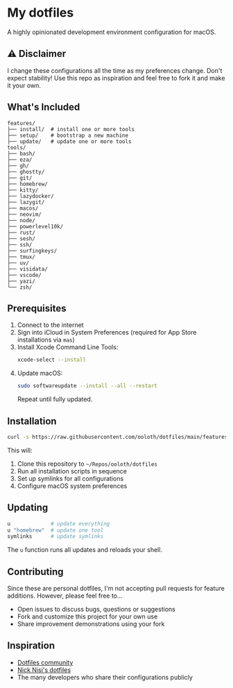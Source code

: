 # My dotfiles

A highly opinionated development environment configuration for macOS.

## ⚠️ Disclaimer

I change these configurations all the time as my preferences change. Don't expect stability! Use this repo as inspiration and feel free to fork it and make it your own.

## What's Included

```
features/
├── install/  # install one or more tools
├── setup/    # bootstrap a new machine
├── update/   # update one or more tools
tools/
├── bash/
├── eza/
├── gh/
├── ghostty/
├── git/
├── homebrew/
├── kitty/
├── lazydocker/
├── lazygit/
├── macos/
├── neovim/
├── node/
├── powerlevel10k/
├── rust/
├── sesh/
├── ssh/
├── surfingkeys/
├── tmux/
├── uv/
├── visidata/
├── vscode/
├── yazi/
└── zsh/
```

## Prerequisites

1. Connect to the internet
2. Sign into iCloud in System Preferences (required for App Store installations via `mas`)
3. Install Xcode Command Line Tools:
   ```sh
   xcode-select --install
   ```
4. Update macOS:
   ```sh
   sudo softwareupdate --install --all --restart
   ```
   Repeat until fully updated.

## Installation

```sh
curl -s https://raw.githubusercontent.com/ooloth/dotfiles/main/features/setup/setup.zsh | zsh
```

This will:

1. Clone this repository to `~/Repos/ooloth/dotfiles`
2. Run all installation scripts in sequence
3. Set up symlinks for all configurations
4. Configure macOS system preferences

## Updating

```sh
u             # update everything
u "homebrew"  # update one tool
symlinks      # update symlinks
```

The `u` function runs all updates and reloads your shell.

## Contributing

Since these are personal dotfiles, I'm not accepting pull requests for feature additions. However, please feel free to...

- Open issues to discuss bugs, questions or suggestions
- Fork and customize this project for your own use
- Share improvement demonstrations using your fork

## Inspiration

- [Dotfiles community](https://dotfiles.github.io/)
- [Nick Nisi's dotfiles](https://github.com/nicknisi/dotfiles)
- The many developers who share their configurations publicly
